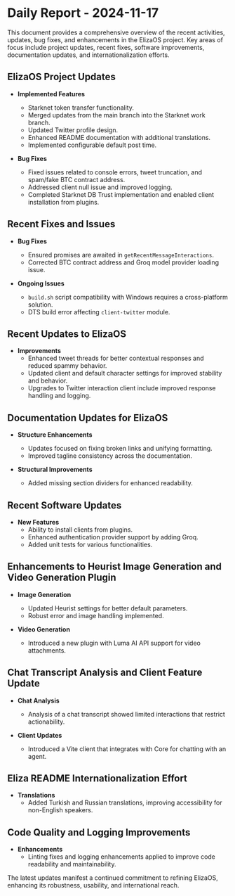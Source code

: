 # Daily Report - 2024-11-17

This document provides a comprehensive overview of the recent activities, updates, bug fixes, and enhancements in the ElizaOS project. Key areas of focus include project updates, recent fixes, software improvements, documentation updates, and internationalization efforts.

## ElizaOS Project Updates

- **Implemented Features**
  - Starknet token transfer functionality.
  - Merged updates from the main branch into the Starknet work branch.
  - Updated Twitter profile design.
  - Enhanced README documentation with additional translations.
  - Implemented configurable default post time.

- **Bug Fixes**
  - Fixed issues related to console errors, tweet truncation, and spam/fake BTC contract address.
  - Addressed client null issue and improved logging.
  - Completed Starknet DB Trust implementation and enabled client installation from plugins.

## Recent Fixes and Issues

- **Bug Fixes**
  - Ensured promises are awaited in `getRecentMessageInteractions`.
  - Corrected BTC contract address and Groq model provider loading issue.

- **Ongoing Issues**
  - `build.sh` script compatibility with Windows requires a cross-platform solution.
  - DTS build error affecting `client-twitter` module.

## Recent Updates to ElizaOS

- **Improvements**
  - Enhanced tweet threads for better contextual responses and reduced spammy behavior.
  - Updated client and default character settings for improved stability and behavior.
  - Upgrades to Twitter interaction client include improved response handling and logging.

## Documentation Updates for ElizaOS

- **Structure Enhancements**
  - Updates focused on fixing broken links and unifying formatting.
  - Improved tagline consistency across the documentation.

- **Structural Improvements**
  - Added missing section dividers for enhanced readability.

## Recent Software Updates

- **New Features**
  - Ability to install clients from plugins.
  - Enhanced authentication provider support by adding Groq.
  - Added unit tests for various functionalities.

## Enhancements to Heurist Image Generation and Video Generation Plugin

- **Image Generation**
  - Updated Heurist settings for better default parameters.
  - Robust error and image handling implemented.

- **Video Generation**
  - Introduced a new plugin with Luma AI API support for video attachments.

## Chat Transcript Analysis and Client Feature Update

- **Chat Analysis**
  - Analysis of a chat transcript showed limited interactions that restrict actionability.

- **Client Updates**
  - Introduced a Vite client that integrates with Core for chatting with an agent.

## Eliza README Internationalization Effort

- **Translations**
  - Added Turkish and Russian translations, improving accessibility for non-English speakers.

## Code Quality and Logging Improvements

- **Enhancements**
  - Linting fixes and logging enhancements applied to improve code readability and maintainability. 

The latest updates manifest a continued commitment to refining ElizaOS, enhancing its robustness, usability, and international reach.

